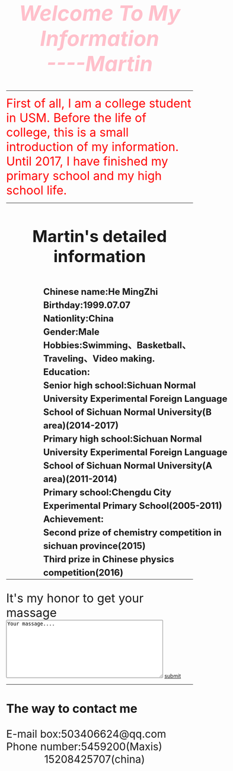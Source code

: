 <!DOCTYPE HTML>
<html>
    <head>
        <meta http-equiv="Content-Type" content="text/html; charset=utf-8">
        <title>Martin's information</title>
		      <style type="text/css">
		      h1{font-size:56px;color:pink;text-align:center;}
			  p1{font-size:32px;color:red;text-align:center;}
			  h2{font-size:44px;text-align:center;}
			  p2{font-size:24px;text-align:center;font-weight:strong;line-height:1.5em}
			  label{font-size:32px;}
			  p2{width:200px;height:200px;position:relative;left:100px;top:15px;}
			  h3{font-size:32px;}
			  p3{font-size:28px;}
	          </style>
	</head>
	<body>
         <h1>
		 <em>
		 Welcome To My Information<br/>
		    ----Martin
        </em>			
		 </h1>
        <hr>
        <p1>First of all, I am a college student in USM. Before the life of college, this is a small introduction of my information. Until 2017, I have finished my primary school and my high school life.		
		</p1>
		<hr>
		<div>
		    <h2>Martin's detailed information
			</h2>
			<p2>
			<strong>
			    Chinese name:He MingZhi<br/>
			    Birthday:1999.07.07<br/>
				Nationlity:China<br/>
				Gender:Male<br/>
				Hobbies:Swimming、Basketball、Traveling、Video making.<br/>
				Education:<br/>
				          Senior high school:Sichuan Normal University Experimental Foreign Language School of Sichuan Normal University(B area)(2014-2017)<br/>
				          Primary high school:Sichuan Normal University Experimental Foreign Language School of Sichuan Normal University(A area)(2011-2014)<br/>
						  Primary school:Chengdu City Experimental Primary School(2005-2011)<br/>
				Achievement:<br/>Second prize of chemistry competition in sichuan province(2015)<br/>
				                 Third prize in Chinese physics competition(2016)<br/>
			</strong>
			</p2>
		</div>
		<hr>
		<br/>
	    <form action="save.php" method="post" >
        <label>It's my honor to get your massage</label><br/>
        <textarea cols="50" rows="10">Your massage....</textarea>
		<a href="./szq.html" title="submit">submit</a>
        </form> <hr>
		<h3>The way to contact me</h3>
		<p3>E-mail box:503406624@qq.com<br/>
		   Phone number:5459200(Maxis)<br/>
		   &nbsp;&nbsp;&nbsp;&nbsp;&nbsp;&nbsp;&nbsp;&nbsp;&nbsp;&nbsp;&nbsp;&nbsp;&nbsp;15208425707(china)
		</p3>                
	</body>
</html>
